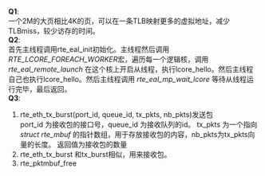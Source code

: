 **Q1**:  
一个2M的大页相比4K的页，可以在一条TLB映射更多的虚拟地址，减少TLBmiss，较少访存的时间。  
**Q2**:  
首先主线程调用rte_eal_init初始化。主线程然后调用*RTE_LCORE_FOREACH_WORKER*宏，遍历每一个逻辑核，调用 *rte_eal_remote_launch* 在这个核上开启从线程，执行lcore_hello。然后主线程自己也执行lcore_hello。然后主线程调用	*rte_eal_mp_wait_lcore* 等待从线程运行完毕，最后返回。  
**Q3**: 
1. rte_eth_tx_burst(port_id, queue_id, tx_pkts, nb_pkts)发送包  
   port_id 为接收包的接口号，queue_id  为接收队列的id。
   tx_pkts 为一个指向 *struct rte_mbuf* 的指针数组，用于存放接收包的内容，nb_pkts为tx_pkts向量的长度。 返回值为接收包的数量  
2. rte_eth_tx_burst 和tx_burst相似，用来接收包。  
3. rte_pktmbuf_free  

